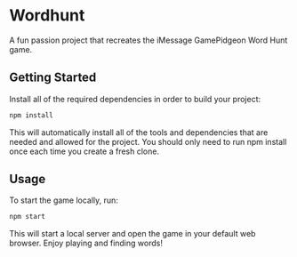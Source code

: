 # Wordhunt
A fun passion project that recreates the iMessage GamePidgeon Word Hunt game.

## Getting Started

Install all of the required dependencies in order to build your project:

```bash
npm install
```

This will automatically install all of the tools and dependencies that are needed and allowed for the project. You should only need to run npm install once each time you create a fresh clone.

## Usage
To start the game locally, run:

```bash
npm start
```

This will start a local server and open the game in your default web browser. Enjoy playing and finding words!
